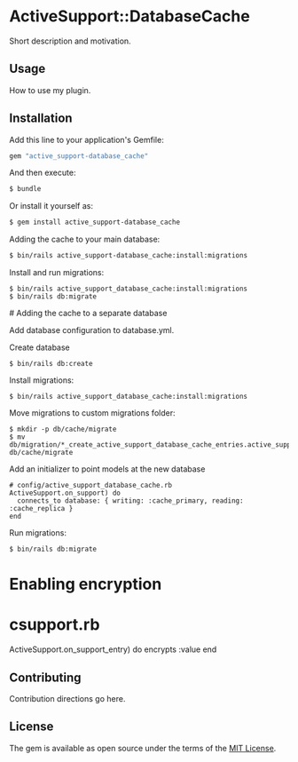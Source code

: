 # ActiveSupport::DatabaseCache
Short description and motivation.

## Usage
How to use my plugin.

## Installation
Add this line to your application's Gemfile:

```ruby
gem "active_support-database_cache"
```

And then execute:
```bash
$ bundle
```

Or install it yourself as:
```bash
$ gem install active_support-database_cache
```

Adding the cache to your main database:

```bash
$ bin/rails active_support-database_cache:install:migrations
```

Install and run migrations:
```
$ bin/rails active_support_database_cache:install:migrations
$ bin/rails db:migrate
```

# Adding the cache to a separate database

Add database configuration to database.yml.

Create database
```
$ bin/rails db:create
```

Install migrations:
```
$ bin/rails active_support_database_cache:install:migrations
```

Move migrations to custom migrations folder:
```
$ mkdir -p db/cache/migrate
$ mv db/migration/*_create_active_support_database_cache_entries.active_support_database_cache.rb db/cache/migrate
```

Add an initializer to point models at the new database
```
# config/active_support_database_cache.rb
ActiveSupport.on_support) do
  connects_to database: { writing: :cache_primary, reading: :cache_replica }
end
```

Run migrations:
```
$ bin/rails db:migrate
```

# Enabling encryption

# csupport.rb
ActiveSupport.on_support_entry) do
  encrypts :value
end

## Contributing
Contribution directions go here.

## License
The gem is available as open source under the terms of the [MIT License](https://opensource.org/licenses/MIT).
